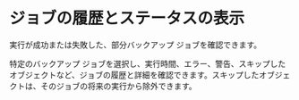 ジョブの履歴とステータスの表示
==============================

実行が成功または失敗した、部分バックアップ ジョブを確認できます。

特定のバックアップ ジョブを選択し、実行時間、エラー、警告、スキップしたオブジェクトなど、ジョブの履歴と詳細を確認できます。スキップしたオブジェクトは、そのジョブの将来の実行から除外できます。
